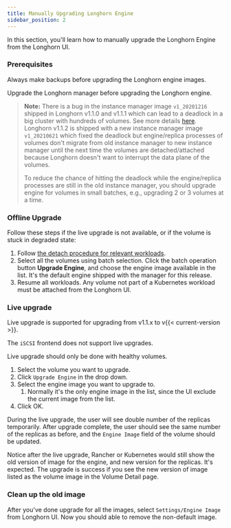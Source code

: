 ```yaml
---
title: Manually Upgrading Longhorn Engine
sidebar_position: 2
---
```


In this section, you'll learn how to manually upgrade the Longhorn Engine from the Longhorn UI.

### Prerequisites

Always make backups before upgrading the Longhorn engine images.

Upgrade the Longhorn manager before upgrading the Longhorn engine.

> **Note:**
> There is a bug in the instance manager image `v1_20201216` shipped in Longhorn v1.1.0 and v1.1.1
> which can lead to a deadlock in a big cluster with hundreds of volumes.
> See more details [here](https://github.com/longhorn/longhorn/issues/2697).
> Longhorn v1.1.2 is shipped with a new instance manager image `v1_20210621` which fixed the deadlock
> but engine/replica processes of volumes don't migrate from old instance manager to new instance manager
> until the next time the volumes are detached/attached because Longhorn doesn't want to interrupt the
> data plane of the volumes.
>
> To reduce the chance of hitting the deadlock while the engine/replica processes are still in the old instance manager,
> you should upgrade engine for volumes in small batches, e.g., upgrading 2 or 3 volumes at a time.

### Offline Upgrade

Follow these steps if the live upgrade is not available, or if the volume is stuck in degraded state:

1. Follow [the detach procedure for relevant workloads](../../../volumes-and-nodes/detaching-volumes).
2. Select all the volumes using batch selection. Click the batch operation button **Upgrade Engine**, and choose the engine image available in the list. It's the default engine shipped with the manager for this release.
3. Resume all workloads. Any volume not part of a Kubernetes workload must be attached from the Longhorn UI.

### Live upgrade

Live upgrade is supported for upgrading from v1.1.x to v{{< current-version >}}.

The `iSCSI` frontend does not support live upgrades.

Live upgrade should only be done with healthy volumes.

1. Select the volume you want to upgrade.
2. Click `Upgrade Engine` in the drop down.
3. Select the engine image you want to upgrade to.
    1. Normally it's the only engine image in the list, since the UI exclude the current image from the list.
4. Click OK.

During the live upgrade, the user will see double number of the replicas temporarily. After upgrade complete, the user should see the same number of the replicas as before, and the `Engine Image` field of the volume should be updated.

Notice after the live upgrade, Rancher or Kubernetes would still show the old version of image for the engine, and new version for the replicas. It's expected. The upgrade is success if you see the new version of image listed as the volume image in the Volume Detail page.

### Clean up the old image

After you've done upgrade for all the images, select `Settings/Engine Image` from Longhorn UI. Now you should able to remove the non-default image.
